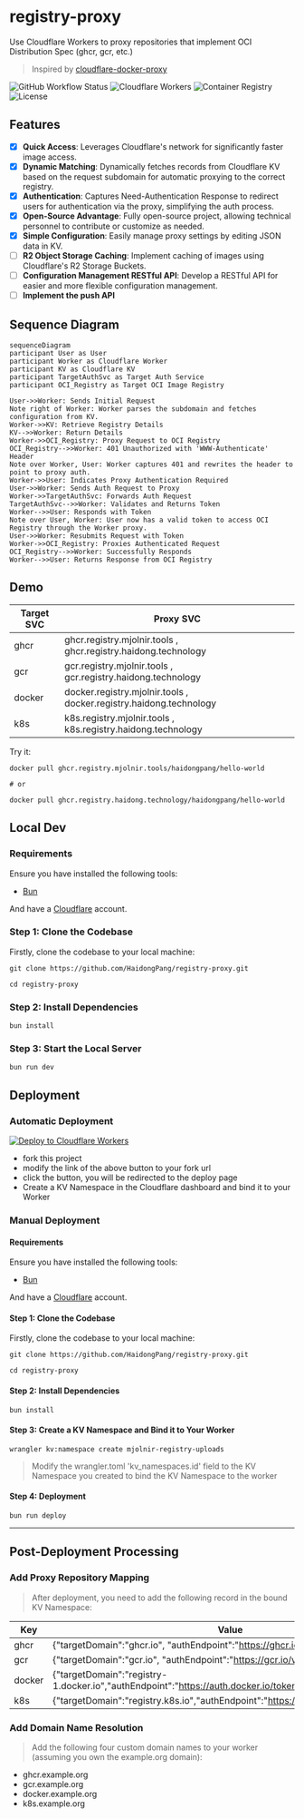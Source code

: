 # registry-proxy
Use Cloudflare Workers to proxy repositories that implement OCI Distribution Spec (ghcr, gcr, etc.)
> Inspired by [cloudflare-docker-proxy](https://github.com/ciiiii/cloudflare-docker-proxy)

![GitHub Workflow Status](https://github.com/HaidongPang/registry-proxy/actions/workflows/main.yml/badge.svg)
![Cloudflare Workers](https://img.shields.io/badge/Cloudflare-Workers-f38020)
![Container Registry](https://img.shields.io/badge/Container_Registry-OCI-blue)
![License](https://img.shields.io/github/license/HaidongPang/registry-proxy)
## Features

- [x] **Quick Access**: Leverages Cloudflare's network for significantly faster image access.
- [x] **Dynamic Matching**: Dynamically fetches records from Cloudflare KV based on the request subdomain for automatic proxying to the correct registry.
- [x] **Authentication**: Captures Need-Authentication Response to redirect users for authentication via the proxy, simplifying the auth process.
- [x] **Open-Source Advantage**: Fully open-source project, allowing technical personnel to contribute or customize as needed.
- [x] **Simple Configuration**: Easily manage proxy settings by editing JSON data in KV.
- [ ] **R2 Object Storage Caching**: Implement caching of images using Cloudflare's R2 Storage Buckets.
- [ ] **Configuration Management RESTful API**: Develop a RESTful API for easier and more flexible configuration management.
- [ ] **Implement the push API**

## Sequence Diagram

```mermaid
sequenceDiagram
participant User as User
participant Worker as Cloudflare Worker
participant KV as Cloudflare KV
participant TargetAuthSvc as Target Auth Service
participant OCI_Registry as Target OCI Image Registry

User->>Worker: Sends Initial Request
Note right of Worker: Worker parses the subdomain and fetches configuration from KV.
Worker->>KV: Retrieve Registry Details
KV-->>Worker: Return Details
Worker->>OCI_Registry: Proxy Request to OCI Registry
OCI_Registry-->>Worker: 401 Unauthorized with 'WWW-Authenticate' Header
Note over Worker, User: Worker captures 401 and rewrites the header to point to proxy auth.
Worker->>User: Indicates Proxy Authentication Required
User->>Worker: Sends Auth Request to Proxy
Worker->>TargetAuthSvc: Forwards Auth Request
TargetAuthSvc-->>Worker: Validates and Returns Token
Worker-->>User: Responds with Token
Note over User, Worker: User now has a valid token to access OCI Registry through the Worker proxy.
User->>Worker: Resubmits Request with Token
Worker->>OCI_Registry: Proxies Authenticated Request
OCI_Registry-->>Worker: Successfully Responds
Worker-->>User: Returns Response from OCI Registry
```

## Demo

| Target SVC  | Proxy SVC                                       |
|------|---------------------------------------------|
| ghcr | ghcr.registry.mjolnir.tools , ghcr.registry.haidong.technology |
| gcr | gcr.registry.mjolnir.tools , gcr.registry.haidong.technology |
| docker | docker.registry.mjolnir.tools , docker.registry.haidong.technology |
| k8s | k8s.registry.mjolnir.tools , k8s.registry.haidong.technology |

Try it:

```shell
docker pull ghcr.registry.mjolnir.tools/haidongpang/hello-world

# or

docker pull ghcr.registry.haidong.technology/haidongpang/hello-world
```

## Local Dev

### Requirements
Ensure you have installed the following tools:
- [Bun](https://bun.sh/)

And have a [Cloudflare](https://www.cloudflare.com/zh-cn/) account.

### Step 1: Clone the Codebase

Firstly, clone the codebase to your local machine:

```shell
git clone https://github.com/HaidongPang/registry-proxy.git

cd registry-proxy
```

### Step 2: Install Dependencies

```shell
bun install
```

### Step 3: Start the Local Server

```shell
bun run dev
```

## Deployment

### Automatic Deployment
[![Deploy to Cloudflare Workers](https://deploy.workers.cloudflare.com/button)](https://deploy.workers.cloudflare.com/?url=https://github.com/kankankankankankan/registry-proxy)

- fork this project
- modify the link of the above button to your fork url
- click the button, you will be redirected to the deploy page
- Create a KV Namespace in the Cloudflare dashboard and bind it to your Worker


### Manual Deployment

#### Requirements
Ensure you have installed the following tools:
- [Bun](https://bun.sh/)

And have a [Cloudflare](https://www.cloudflare.com/zh-cn/) account.

#### Step 1: Clone the Codebase

Firstly, clone the codebase to your local machine:

```shell
git clone https://github.com/HaidongPang/registry-proxy.git

cd registry-proxy
```

#### Step 2: Install Dependencies

```shell
bun install
```

#### Step 3: Create a KV Namespace and Bind it to Your Worker

```shell
wrangler kv:namespace create mjolnir-registry-uploads
```

> Modify the wrangler.toml 'kv_namespaces.id' field to the KV Namespace you created to bind the KV Namespace to the worker

#### Step 4: Deployment

```shell
bun run deploy
```

---

## Post-Deployment Processing

### Add Proxy Repository Mapping

> After deployment, you need to add the following record in the bound KV Namespace:

| Key  | Value                                       |
|------|---------------------------------------------|
| ghcr | {"targetDomain":"ghcr.io", "authEndpoint":"https://ghcr.io/token"} |
| gcr  | {"targetDomain":"gcr.io", "authEndpoint":"https://gcr.io/v2/token"} |
| docker | {"targetDomain":"registry-1.docker.io","authEndpoint":"https://auth.docker.io/token"} |
| k8s | {"targetDomain":"registry.k8s.io","authEndpoint":"https://registry.k8s.io/v2/token"} |

### Add Domain Name Resolution

> Add the following four custom domain names to your worker (assuming you own the example.org domain):

- ghcr.example.org
- gcr.example.org
- docker.example.org
- k8s.example.org
